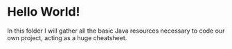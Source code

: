 # Hello World!

In this folder I will gather all the basic Java resources necessary to code our own project, acting as a huge cheatsheet. 

